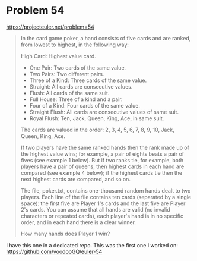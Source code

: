 Problem 54
==========

https://projecteuler.net/problem=54

> In the card game poker, a hand consists of five cards and are ranked, from lowest to highest, in the following way:
>
> High Card: Highest value card.
> - One Pair: Two cards of the same value.
> - Two Pairs: Two different pairs.
> - Three of a Kind: Three cards of the same value.
> - Straight: All cards are consecutive values.
> - Flush: All cards of the same suit.
> - Full House: Three of a kind and a pair.
> - Four of a Kind: Four cards of the same value.
> - Straight Flush: All cards are consecutive values of same suit.
> - Royal Flush: Ten, Jack, Queen, King, Ace, in same suit.
>
> The cards are valued in the order:
> 2, 3, 4, 5, 6, 7, 8, 9, 10, Jack, Queen, King, Ace.
>
> If two players have the same ranked hands then the rank made up of the highest value wins; for example, a pair of eights beats a pair of fives (see example 1 below). But if two ranks tie, for example, both players have a pair of queens, then highest cards in each hand are compared (see example 4 below); if the highest cards tie then the next highest cards are compared, and so on.
>
> The file, poker.txt, contains one-thousand random hands dealt to two players. Each line of the file contains ten cards (separated by a single space): the first five are Player 1's cards and the last five are Player 2's cards. You can assume that all hands are valid (no invalid characters or repeated cards), each player's hand is in no specific order, and in each hand there is a clear winner.
>
> How many hands does Player 1 win?

I have this one in a dedicated repo. This was the first one I worked on:
https://github.com/voodooGQ/euler-54
